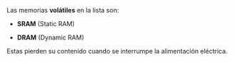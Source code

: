 Las memorias **volátiles** en la lista son:

- **SRAM** (Static RAM)
    
- **DRAM** (Dynamic RAM)

Estas pierden su contenido cuando se interrumpe la alimentación eléctrica.